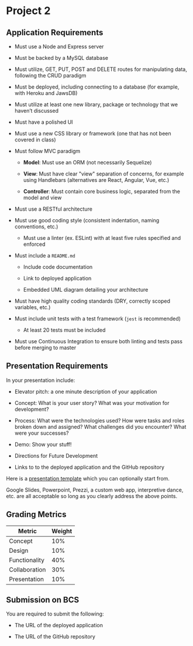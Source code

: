 # Project 2

## Application Requirements

- Must use a Node and Express server

- Must be backed by a MySQL database

- Must utilize, GET, PUT, POST and DELETE routes for manipulating data, following the CRUD paradigm

- Must be deployed, including connecting to a database (for example, with Heroku and JawsDB)

- Must utilize at least one new library, package or technology that we haven’t discussed

- Must have a polished UI

- Must use a new CSS library or framework (one that has not been covered in class)

- Must follow MVC paradigm

  - **Model**: Must use an ORM (not necessarily Sequelize)

  - **View**: Must have clear "view" separation of concerns, for example using Handlebars (alternatives are React, Angular, Vue, etc.)

  - **Controller**: Must contain core business logic, separated from the model and view

- Must use a RESTful architecture

- Must use good coding style (consistent indentation, naming conventions, etc.)

  - Must use a linter (ex. ESLint) with at least five rules specified and enforced

- Must include a `README.md`

  - Include code documentation

  - Link to deployed application

  - Embedded UML diagram detailing your architecture

- Must have high quality coding standards (DRY, correctly scoped variables, etc.)

- Must include unit tests with a test framework (`jest` is recommended)

  - At least 20 tests must be included

- Must use Continuous Integration to ensure both linting and tests pass before merging to master

## Presentation Requirements

In your presentation include:

- Elevator pitch: a one minute description of your application

- Concept: What is your user story? What was your motivation for development?

- Process: What were the technologies used? How were tasks and roles broken down and assigned? What challenges did you encounter? What were your successes?

- Demo: Show your stuff!

- Directions for Future Development

- Links to to the deployed application and the GitHub repository

Here is a [presentation template](https://docs.google.com/presentation/d/1_u8TKy5zW5UlrVQVnyDEZ0unGI2tjQPDEpA0FNuBKAw/edit?usp=sharing) which you can optionally start from.

Google Slides, Powerpoint, Prezzi, a custom web app, interpretive dance, etc. are all acceptable so long as you clearly address the above points.

## Grading Metrics

| Metric        | Weight |
| ------------- | ------ |
| Concept       | 10%    |
| Design        | 10%    |
| Functionality | 40%    |
| Collaboration | 30%    |
| Presentation  | 10%    |

## Submission on BCS

You are required to submit the following:

- The URL of the deployed application

- The URL of the GitHub repository
